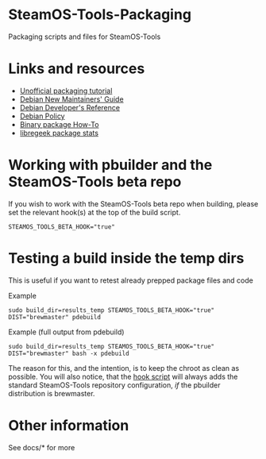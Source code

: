 # SteamOS-Tools-Packaging

Packaging scripts and files for SteamOS-Tools

# Links and resources
* [Unofficial packaging tutorial](https://packages.debian.org/jessie/packaging-tutorial)
* [Debian New Maintainers' Guide](https://www.debian.org/doc/manuals/maint-guide/)
* [Debian Developer's Reference](http://www.debian.org/doc/manuals/developers-reference/)
* [Debian Policy](http://www.debian.org/doc/debian-policy/)
* [Binary package How-To](http://tldp.org/HOWTO/html_single/Debian-Binary-Package-Building-HOWTO/)
* [libregeek package stats](http://steamos-tools-stats.libregeek.org)

# Working with pbuilder and the SteamOS-Tools beta repo

If you wish to work with the SteamOS-Tools beta repo when building, please set the relevant hook(s) at the top of the build script.

```
STEAMOS_TOOLS_BETA_HOOK="true"
```

# Testing a build inside the temp dirs
This is useful if you want to retest already prepped package files and code

Example
```
sudo build_dir=results_temp STEAMOS_TOOLS_BETA_HOOK="true" DIST="brewmaster" pdebuild
```

Example (full output from pdebuild)
```
sudo build_dir=results_temp STEAMOS_TOOLS_BETA_HOOK="true" DIST="brewmaster" bash -x pdebuild
```

The reason for this, and the intention, is to keep the chroot as clean as possible. You will also notice, that the [hook script](https://github.com/ProfessorKaos64/SteamOS-Tools-Packaging/blob/brewmaster/setup-files/hooks/D01steamos-tools-hook.sh) will always adds the standard SteamOS-Tools repository configuration, _if_ the pbuilder distribution is brewmaster.

# Other information
See docs/* for more
